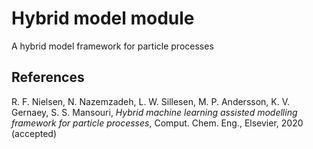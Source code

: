 # Hybrid model module
A hybrid model framework for particle processes

## References
R. F. Nielsen, N. Nazemzadeh, L. W. Sillesen, M. P. Andersson, K. V.
Gernaey, S. S. Mansouri, <em>Hybrid machine learning assisted modelling framework for particle processes</em>, Comput. Chem. Eng., Elsevier, 2020 (accepted)